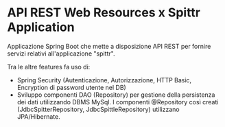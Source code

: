 # API REST Web Resources x Spittr Application
 
 Applicazione Spring Boot che mette a disposizione API REST per fornire servizi relativi all'applicazione "spittr".
 
 Tra le altre features fa uso di:
 <ul>
    <li>
        Spring Security (Autenticazione, Autorizzazione, HTTP Basic, Encryption di password utente nel DB)
    </li>
    <li>
        Sviluppo componenti DAO (Repository) per gestione della persistenza dei dati utilizzando DBMS MySql. I componenti @Repository così creati (JdbcSpitterRepository, JdbcSpittleRepository) utilizzano JPA/Hibernate.
    </li>
 </ul>